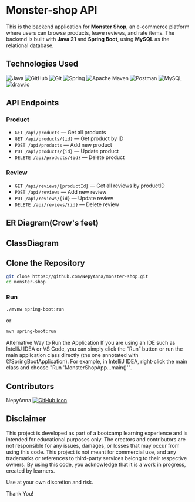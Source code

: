 # Monster-shop API

This is the backend application for **Monster Shop**, an e-commerce platform where users can browse products, leave reviews, and rate items. The backend is built with **Java 21** and **Spring Boot**, using **MySQL** as the relational database.

## Technologies Used

![Java](https://img.shields.io/badge/java-%23ED8B00.svg?style=for-the-badge&logo=openjdk&logoColor=white)
![GitHub](https://img.shields.io/badge/github-%23121011.svg?style=for-the-badge&logo=github&logoColor=white)
![Git](https://img.shields.io/badge/git-%23F05033.svg?style=for-the-badge&logo=git&logoColor=white)
![Spring](https://img.shields.io/badge/spring-%236DB33F.svg?style=for-the-badge&logo=spring&logoColor=white)
![Apache Maven](https://img.shields.io/badge/Apache%20Maven-C71A36?style=for-the-badge&logo=Apache%20Maven&logoColor=white)
![Postman](https://img.shields.io/badge/Postman-FF6C37?style=for-the-badge&logo=postman&logoColor=white)
![MySQL](https://img.shields.io/badge/MySQL-4479A1?style=for-the-badge&logo=mysql&logoColor=white)
![draw.io](https://img.shields.io/badge/draw.io-F08705?style=for-the-badge&logo=diagramsdotnet&logoColor=white)

## API Endpoints

### Product

- `GET /api/products` — Get all products
- `GET /api/products/{id}` — Get product by ID
- `POST /api/products` — Add new product
- `PUT /api/products/{id}` — Update product
- `DELETE /api/products/{id}` — Delete product

### Review

- `GET /api/reviews/{productId}` — Get all reviews by productID
- `POST /api/reviews` — Add new review
- `PUT /api/reviews/{id}` — Update review
- `DELETE /api/reviews/{id}` — Delete review

## ER Diagram(Crow's feet)


## ClassDiagram


## Clone the Repository

```bash
git clone https://github.com/NepyAnna/monster-shop.git
cd monster-shop
```
### Run

```bash
./mvnw spring-boot:run
```
or
```bash
mvn spring-boot:run
```
Alternative Way to Run the Application
If you are using an IDE such as IntelliJ IDEA or VS Code, you can simply click the “Run” button or run the main application class directly (the one annotated with @SpringBootApplication).
For example, in IntelliJ IDEA, right-click the main class and choose "Run 'MonsterShopApp...main()'".

## Contributors

NepyAnna
<a href="https://github.com/NepyAnna">
    <picture>
        <source srcset="https://img.icons8.com/ios-glyphs/30/ffffff/github.png" media="(prefers-color-scheme: dark)">
        <source srcset="https://img.icons8.com/ios-glyphs/30/000000/github.png" media="(prefers-color-scheme: light)">
        <img src="https://img.icons8.com/ios-glyphs/30/000000/github.png" alt="GitHub icon"/>
    </picture>
</a>

## Disclaimer
This project is developed as part of a bootcamp learning experience and is intended for educational purposes only. The creators and contributors are not responsible for any issues, damages, or losses that may occur from using this code.
This project is not meant for commercial use, and any trademarks or references to third-party services belong to their respective owners. By using this code, you acknowledge that it is a work in progress, created by learners.

Use at your own discretion and risk.

Thank You! 